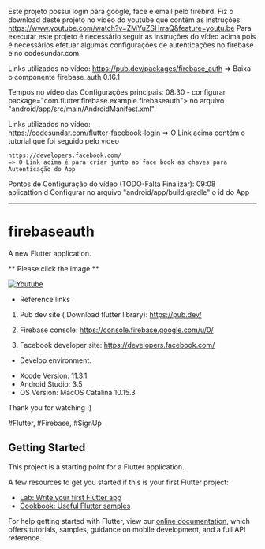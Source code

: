 Este projeto possui login para google, face e email pelo firebird.
Fiz o download deste projeto no vídeo do youtube que contém as instruções: https://www.youtube.com/watch?v=ZMYuZSHrraQ&feature=youtu.be
Para executar este projeto é necessário seguir as instruções do vídeo acima pois é necessários efetuar algumas configurações de autenticações no firebase e no codesundar.com.

Links utilizados no vídeo:
    https://pub.dev/packages/firebase_auth
    => Baixa o componente firebase_auth 0.16.1

Tempos no vídeo das Configurações principais:
08:30 - configurar package="com.flutter.firebase.example.firebaseauth"> no arquivo "android/app/src/main/AndroidManifest.xml"




Links utilizados no vídeo:  
    https://codesundar.com/flutter-facebook-login
    => O Link acima contém o tutorial que foi seguido pelo vídeo
    
    https://developers.facebook.com/
    => O Link acima é para criar junto ao face book as chaves para Autenticação do App


Pontos de Configuração do vídeo (TODO-Falta Finalizar):
09:08   aplicattionId
        Configurar no arquivo "android/app/build.gradle" o id do App 


---------------------------------------------------------------------------------------------------------------------------------------------------------------

# firebaseauth

A new Flutter application.

** Please click the Image **

[![Youtube](https://img.youtube.com/vi/ZMYuZSHrraQ/0.jpg)](https://youtu.be/ZMYuZSHrraQ)

* Reference links

1. Pub dev site ( Download flutter library): https://pub.dev/

2. Firebase console:
https://console.firebase.google.com/u/0/

3. Facebook developer site: https://developers.facebook.com/

* Develop environment.

- Xcode Version: 11.3.1
- Android Studio: 3.5
- OS Version: MacOS Catalina 10.15.3

Thank you for watching :)

#Flutter, #Firebase, #SignUp

## Getting Started

This project is a starting point for a Flutter application.

A few resources to get you started if this is your first Flutter project:

- [Lab: Write your first Flutter app](https://flutter.dev/docs/get-started/codelab)
- [Cookbook: Useful Flutter samples](https://flutter.dev/docs/cookbook)

For help getting started with Flutter, view our
[online documentation](https://flutter.dev/docs), which offers tutorials,
samples, guidance on mobile development, and a full API reference.
